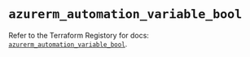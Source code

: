 # `azurerm_automation_variable_bool`

Refer to the Terraform Registory for docs: [`azurerm_automation_variable_bool`](https://registry.terraform.io/providers/hashicorp/azurerm/3.82.0/docs/resources/automation_variable_bool).
